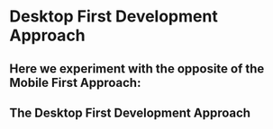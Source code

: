 # Desktop First Development Approach

## Here we experiment with the opposite of the Mobile First Approach:
## The Desktop First Development Approach